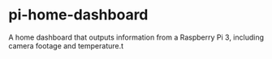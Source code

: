 # pi-home-dashboard
A home dashboard that outputs information from a Raspberry Pi 3, including camera footage and temperature.t
